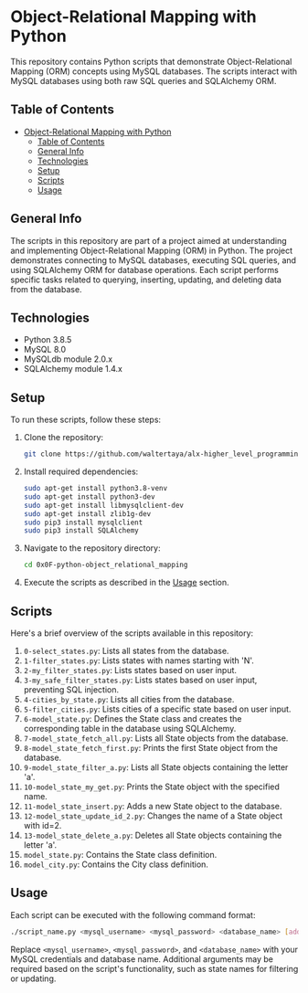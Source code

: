 # Object-Relational Mapping with Python

This repository contains Python scripts that demonstrate Object-Relational Mapping (ORM) concepts using MySQL databases. The scripts interact with MySQL databases using both raw SQL queries and SQLAlchemy ORM.

## Table of Contents

- [Object-Relational Mapping with Python](#object-relational-mapping-with-python)
  - [Table of Contents](#table-of-contents)
  - [General Info](#general-info)
  - [Technologies](#technologies)
  - [Setup](#setup)
  - [Scripts](#scripts)
  - [Usage](#usage)

## General Info

The scripts in this repository are part of a project aimed at understanding and implementing Object-Relational Mapping (ORM) in Python. The project demonstrates connecting to MySQL databases, executing SQL queries, and using SQLAlchemy ORM for database operations. Each script performs specific tasks related to querying, inserting, updating, and deleting data from the database.

## Technologies

- Python 3.8.5
- MySQL 8.0
- MySQLdb module 2.0.x
- SQLAlchemy module 1.4.x

## Setup

To run these scripts, follow these steps:

1. Clone the repository:

    ```bash
    git clone https://github.com/waltertaya/alx-higher_level_programming.git
    ```

2. Install required dependencies:

    ```bash
    sudo apt-get install python3.8-venv
    sudo apt-get install python3-dev
    sudo apt-get install libmysqlclient-dev
    sudo apt-get install zlib1g-dev
    sudo pip3 install mysqlclient
    sudo pip3 install SQLAlchemy
    ```

3. Navigate to the repository directory:

    ```bash
    cd 0x0F-python-object_relational_mapping
    ```

4. Execute the scripts as described in the [Usage](#usage) section.

## Scripts

Here's a brief overview of the scripts available in this repository:

1. `0-select_states.py`: Lists all states from the database.
2. `1-filter_states.py`: Lists states with names starting with 'N'.
3. `2-my_filter_states.py`: Lists states based on user input.
4. `3-my_safe_filter_states.py`: Lists states based on user input, preventing SQL injection.
5. `4-cities_by_state.py`: Lists all cities from the database.
6. `5-filter_cities.py`: Lists cities of a specific state based on user input.
7. `6-model_state.py`: Defines the State class and creates the corresponding table in the database using SQLAlchemy.
8. `7-model_state_fetch_all.py`: Lists all State objects from the database.
9. `8-model_state_fetch_first.py`: Prints the first State object from the database.
10. `9-model_state_filter_a.py`: Lists all State objects containing the letter 'a'.
11. `10-model_state_my_get.py`: Prints the State object with the specified name.
12. `11-model_state_insert.py`: Adds a new State object to the database.
13. `12-model_state_update_id_2.py`: Changes the name of a State object with id=2.
14. `13-model_state_delete_a.py`: Deletes all State objects containing the letter 'a'.
15. `model_state.py`: Contains the State class definition.
16. `model_city.py`: Contains the City class definition.

## Usage

Each script can be executed with the following command format:

```bash
./script_name.py <mysql_username> <mysql_password> <database_name> [additional_arguments]
```

Replace `<mysql_username>`, `<mysql_password>`, and `<database_name>` with your MySQL credentials and database name. Additional arguments may be required based on the script's functionality, such as state names for filtering or updating.
